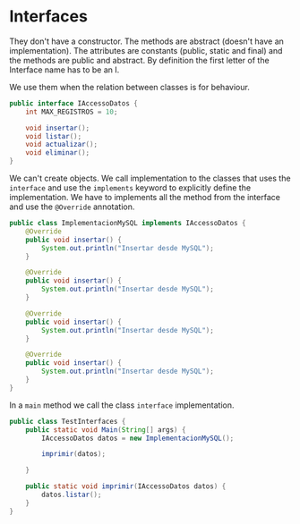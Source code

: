 # Interfaces

They don't have a constructor. The methods are abstract (doesn't have an implementation). The attributes are constants (public, static and final) and the methods are public and abstract. By definition the first letter of the Interface name has to be an I.

We use them when the relation between classes is for behaviour.


```java
public interface IAccessoDatos {
	int MAX_REGISTROS = 10;

	void insertar();
	void listar();
	void actualizar();
	void eliminar();
}
```

We can't create objects. We call implementation to the classes that uses the `interface` and use the `implements` keyword to explicitly define the implementation. We have to implements all the method from the interface and use the `@Override` annotation.

```java
public class ImplementacionMySQL implements IAccessoDatos {
	@Override
	public void insertar() {
		System.out.println("Insertar desde MySQL");
	}

	@Override
	public void insertar() {
		System.out.println("Insertar desde MySQL");
	}

	@Override
	public void insertar() {
		System.out.println("Insertar desde MySQL");
	}

	@Override
	public void insertar() {
		System.out.println("Insertar desde MySQL");
	}
}
```

In a `main` method we call the class `interface` implementation.

```java
public class TestInterfaces {
	public static void Main(String[] args) {
		IAccessoDatos datos = new ImplementacionMySQL();

		imprimir(datos);

	}

	public static void imprimir(IAccessoDatos datos) {
		datos.listar();
	}
}
```
